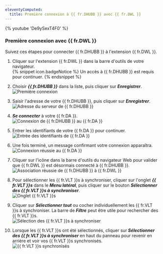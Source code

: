 ```yaml
---
eleventyComputed:
  title: Première connexion à {{ fr.DHUBB }} avec {{ fr.DWL }}
---
```

{% youtube 'De9ySexT4F0' %}  

### Première connexion avec {{ fr.DWL }} 

Suivez ces étapes pour connecter {{ fr.DHUBB }} à l'extension {{ fr.DWL }}.  

1. Cliquer sur l'extension {{ fr.DWL }} dans la barre d'outils de votre navigateur.  
{% snippet icon.badgeNotice %} 
Un accès à {{ fr.DHUBB }} est requis pour continuer. 
{% endsnippet %}
 
2. Choisir ***{{ fr.DHUBB }}*** dans la liste, puis cliquer sur ***Enregistrer***.  
![Première connexion](https://webdevolutions.azureedge.net/docs/fr/hub/Dwl4055.png) 
1. Saisir l'adresse de votre {{ fr.DHUBB }}, puis cliquer sur ***Enregistrer***.  
![Adresse du serveur de {{ fr.DHUBB }}](https://webdevolutions.azureedge.net/docs/fr/hub/Dwl4057.png) 
1. ***Se connecter*** à votre {{ fr.DA }}.  
![Connexion de {{ fr.DHUBB }} au {{ fr.DA }}](https://webdevolutions.azureedge.net/docs/fr/hub/Dwl4056.png) 
1. Entrer les identifiants de votre {{ fr.DA }} pour continuer.  
![Entrée des identifiants de {{ fr.DA }}](https://webdevolutions.azureedge.net/docs/fr/hub/Dwl4024.png) 
1. Une fois terminé, un message confirmant votre connexion apparaîtra.  
![Connexion réussie au {{ fr.DA }}](https://webdevolutions.azureedge.net/docs/fr/hub/Dwl4053.png) 
1. Cliquer sur l'icône dans la barre d'outils du navigateur Web pour valider que {{ fr.DWL }} est désormais connecté à {{ fr.DHUBB }}.  
![Association réussie de {{ fr.DHUBB }} à {{ fr.DWL }}](https://webdevolutions.azureedge.net/docs/fr/hub/Dwl4058.png) 
1. Pour sélectionner les {{ fr.VLT }}s à synchroniser, cliquer sur l'onglet ***{{ fr.VLT }}s*** dans le ***Menu latéral***, puis cliquer sur le bouton ***Sélectionner des {{ fr.VLT }}s à synchroniser***.  
![Onglet {{ fr.VLT }}s](https://webdevolutions.azureedge.net/docs/fr/hub/Dwl4059.png) 
1. Cliquer sur ***Sélectionner tout*** ou cocher individuellement les {{ fr.VLT }}s à synchroniser. La barre de ***Filtre*** peut être utile pour rechercher des {{ fr.VLT }}s.  
![Sélection des {{ fr.VLT }}s à synchroniser](https://webdevolutions.azureedge.net/docs/fr/hub/Hub2014.png) 
1. Lorsque les {{ fr.VLT }}s ont été sélectionnés, cliquer sur ***Sélectionner des {{ fr.VLT }}s à synchroniser*** en haut du panneau pour revenir en arrière et voir vos {{ fr.VLT }}s synchronisés.  
![{{ fr.VLT }}s synchronisés](https://webdevolutions.azureedge.net/docs/fr/hub/Dwl4060.png) 
